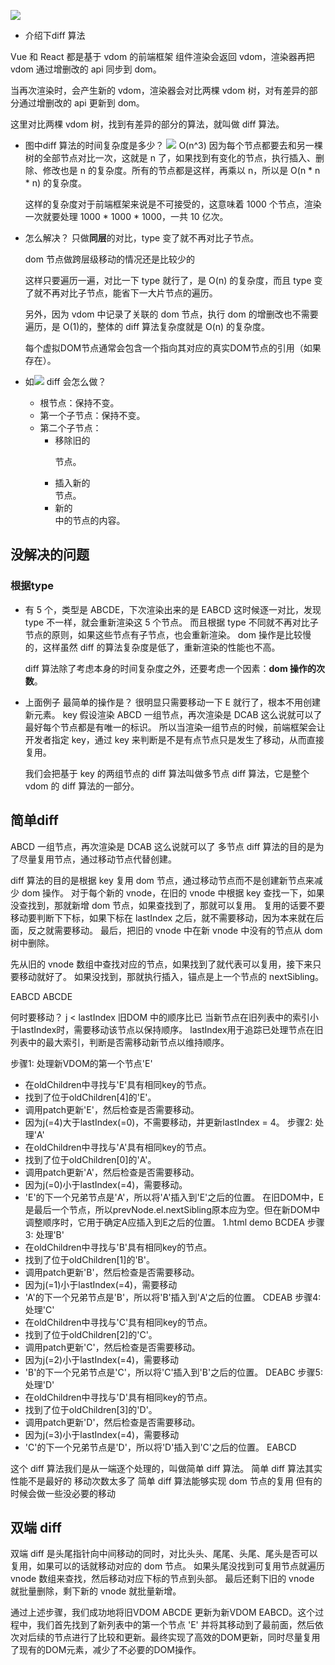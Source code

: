![](https://juejin.cn/post/7114177684434845727?searchId=20250313090120C5B0FE94A378505577B3)

- 介绍下diff 算法

Vue 和 React 都是基于 vdom 的前端框架
组件渲染会返回 vdom，渲染器再把 vdom 通过增删改的 api 同步到 dom。

当再次渲染时，会产生新的 vdom，渲染器会对比两棵 vdom 树，对有差异的部分通过增删改的 api 更新到 dom。

这里对比两棵 vdom 树，找到有差异的部分的算法，就叫做 diff 算法。

- 图中diff 算法的时间复杂度是多少？
  ![](https://p1-juejin.byteimg.com/tos-cn-i-k3u1fbpfcp/9f0312e46cfa4d978397c429ab4c191b~tplv-k3u1fbpfcp-zoom-in-crop-mark:1512:0:0:0.awebp?)
  O(n^3)
  因为每个节点都要去和另一棵树的全部节点对比一次，这就是 n 了，如果找到有变化的节点，执行插入、删除、修改也是 n 的复杂度。所有的节点都是这样，再乘以 n，所以是 O(n * n * n) 的复杂度。

  这样的复杂度对于前端框架来说是不可接受的，这意味着 1000 个节点，渲染一次就要处理 1000 * 1000 * 1000，一共 10 亿次。

- 怎么解决？
  只做**同层**的对比，type 变了就不再对比子节点。

  dom 节点做跨层级移动的情况还是比较少的

  这样只要遍历一遍，对比一下 type 就行了，是 O(n) 的复杂度，而且 type 变了就不再对比子节点，能省下一大片节点的遍历。

  另外，因为 vdom 中记录了关联的 dom 节点，执行 dom 的增删改也不需要遍历，是 O(1)的，整体的 diff 算法复杂度就是 O(n) 的复杂度。

  每个虚拟DOM节点通常会包含一个指向其对应的真实DOM节点的引用（如果存在）。

- 如![](https://p3-juejin.byteimg.com/tos-cn-i-k3u1fbpfcp/5dbd325446ee4d219d6e8876219718c1~tplv-k3u1fbpfcp-zoom-in-crop-mark:1512:0:0:0.awebp?) diff 会怎么做？
  - 根节点：保持不变。
  - 第一个子节点：保持不变。
  - 第二个子节点：
    - 移除旧的<p>节点。
    - 插入新的<div>节点。
    - 新的<div>中的<span>节点的内容。

## 没解决的问题
### 根据type 
- 有 5 个，类型是 ABCDE，下次渲染出来的是 EABCD
  这时候逐一对比，发现 type 不一样，就会重新渲染这 5 个节点。
  而且根据 type 不同就不再对比子节点的原则，如果这些节点有子节点，也会重新渲染。
  dom 操作是比较慢的，这样虽然 diff 的算法复杂度是低了，重新渲染的性能也不高。

  diff 算法除了考虑本身的时间复杂度之外，还要考虑一个因素：**dom 操作的次数**。

- 上面例子 最简单的操作是？
  很明显只需要移动一下 E 就行了，根本不用创建新元素。
  key 假设渲染 ABCD 一组节点，再次渲染是 DCAB 这么说就可以了
  最好每个节点都是有唯一的标识。
  所以当渲染一组节点的时候，前端框架会让开发者指定 key，通过 key 来判断是不是有点节点只是发生了移动，从而直接复用。

  我们会把基于 key 的两组节点的 diff 算法叫做多节点 diff 算法，它是整个 vdom 的 diff 算法的一部分。


## 简单diff
ABCD 一组节点，再次渲染是 DCAB 这么说就可以了
多节点 diff 算法的目的是为了尽量复用节点，通过移动节点代替创建。

diff 算法的目的是根据 key 复用 dom 节点，通过移动节点而不是创建新节点来减少 dom 操作。
对于每个新的 vnode，在旧的 vnode 中根据 key 查找一下，如果没查找到，那就新增 dom 节点，如果查找到了，那就可以复用。
复用的话要不要移动要判断下下标，如果下标在 lastIndex 之后，就不需要移动，因为本来就在后面，反之就需要移动。
最后，把旧的 vnode 中在新 vnode 中没有的节点从 dom 树中删除。


先从旧的 vnode 数组中查找对应的节点，如果找到了就代表可以复用，接下来只要移动就好了。
如果没找到，那就执行插入，锚点是上一个节点的 nextSibling。

EABCD ABCDE  

何时要移动？ j < lastIndex  旧DOM 中的顺序比已
当新节点在旧列表中的索引小于lastIndex时，需要移动该节点以保持顺序。
lastIndex用于追踪已处理节点在旧列表中的最大索引，判断是否需移动新节点以维持顺序。

步骤1: 处理新VDOM的第一个节点'E'
  - 在oldChildren中寻找与'E'具有相同key的节点。
  - 找到了位于oldChildren[4]的'E'。
  - 调用patch更新'E'，然后检查是否需要移动。
  - 因为j(=4)大于lastIndex(=0)，不需要移动，并更新lastIndex = 4。
步骤2: 处理'A'
  - 在oldChildren中寻找与'A'具有相同key的节点。
  - 找到了位于oldChildren[0]的'A'。
  - 调用patch更新'A'，然后检查是否需要移动。
  - 因为j(=0)小于lastIndex(=4)，需要移动。
  - 'E'的下一个兄弟节点是'A'，所以将'A'插入到'E'之后的位置。
  在旧DOM中，E是最后一个节点，所以prevNode.el.nextSibling原本应为空。但在新DOM中调整顺序时，它用于确定A应插入到E之后的位置。
  1.html demo
  BCDEA
步骤3: 处理'B'
  - 在oldChildren中寻找与'B'具有相同key的节点。
  - 找到了位于oldChildren[1]的'B'。
  - 调用patch更新'B'，然后检查是否需要移动。
  - 因为j(=1)小于lastIndex(=4)，需要移动
  - 'A'的下一个兄弟节点是'B'，所以将'B'插入到'A'之后的位置。
  CDEAB
步骤4: 处理'C'
  - 在oldChildren中寻找与'C'具有相同key的节点。
  - 找到了位于oldChildren[2]的'C'。
  - 调用patch更新'C'，然后检查是否需要移动。
  - 因为j(=2)小于lastIndex(=4)，需要移动
  - 'B'的下一个兄弟节点是'C'，所以将'C'插入到'B'之后的位置。
  DEABC
步骤5: 处理'D'
  - 在oldChildren中寻找与'D'具有相同key的节点。
  - 找到了位于oldChildren[3]的'D'。
  - 调用patch更新'D'，然后检查是否需要移动。
  - 因为j(=3)小于lastIndex(=4)，需要移动
  - 'C'的下一个兄弟节点是'D'，所以将'D'插入到'C'之后的位置。
  EABCD

这个 diff 算法我们是从一端逐个处理的，叫做简单 diff 算法。
简单 diff 算法其实性能不是最好的 移动次数太多了
简单 diff 算法能够实现 dom 节点的复用
但有的时候会做一些没必要的移动

## 双端 diff

双端 diff 是头尾指针向中间移动的同时，对比头头、尾尾、头尾、尾头是否可以复用，如果可以的话就移动对应的 dom 节点。
如果头尾没找到可复用节点就遍历 vnode 数组来查找，然后移动对应下标的节点到头部。
最后还剩下旧的 vnode 就批量删除，剩下新的 vnode 就批量新增。

通过上述步骤，我们成功地将旧VDOM ABCDE 更新为新VDOM EABCD。这个过程中，我们首先找到了新列表中的第一个节点 'E' 并将其移动到了最前面，然后依次对后续的节点进行了比较和更新。最终实现了高效的DOM更新，同时尽量复用了现有的DOM元素，减少了不必要的DOM操作。